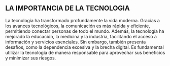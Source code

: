 ## LA IMPORTANCIA DE LA TECNOLOGIA

La tecnología ha transformado profundamente la vida moderna. Gracias a los avances tecnológicos, la comunicación es más rápida y eficiente, permitiendo conectar personas de todo el mundo. Además, la tecnología ha mejorado la educación, la medicina y la industria, facilitando el acceso a información y servicios esenciales. Sin embargo, también presenta desafíos, como la dependencia excesiva y la brecha digital. Es fundamental utilizar la tecnología de manera responsable para aprovechar sus beneficios y minimizar sus riesgos.